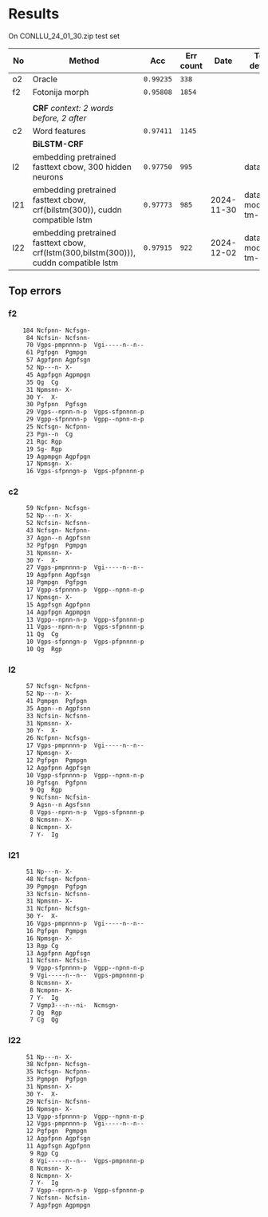 # Results

On CONLLU_24_01_30.zip test set


| No   | Method                                                                                | Acc          | Err count | Date            | Test details           |
|------|---------------------------------------------------------------------------------------|--------------|-----------|-----------------|------------------------|
| o2   | Oracle                                                                                | `0.99235`    | `338`     |
| f2   | Fotonija morph                                                                        | `0.95808`    | `1854`    |
|      |
|      | **CRF** *context: 2 words before, 2 after*                                            
| c2   | Word features                                                                         | `0.97411`    | `1145`    |
|      | **BiLSTM-CRF**                                                                        | 
| l2   | embedding pretrained fasttext cbow, 300 hidden neurons                                | `0.97750`    | `995`     |                 | data_v5.3              
| l21  | embedding pretrained fasttext cbow, crf(bilstm(300)), cuddn compatible lstm          | `0.97773`    | `985`     | 2024-11-30      | data_v6, model tm-0.6  |
| l22 | embedding pretrained fasttext cbow, crf(lstm(300,bilstm(300))), cuddn compatible lstm | `0.97915` | `922`   | 2024-12-02 | data_v72, model tm-0.7 | 


## Top errors

### f2

```txt
    184 Ncfpnn-	Ncfsgn-
     84 Ncfsin-	Ncfsnn-
     70 Vgps-pmpnnnn-p	Vgi-----n--n--
     61 Pgfpgn	Pgmpgn
     57 Agpfpnn	Agpfsgn
     52 Np---n-	X-
     45 Agpfpgn	Agpmpgn
     35 Qg	Cg
     31 Npmsnn-	X-
     30 Y-	X-
     30 Pgfpnn	Pgfsgn
     29 Vgps--npnn-n-p	Vgps-sfpnnnn-p
     29 Vgpp-sfpnnnn-p	Vgpp--npnn-n-p
     25 Ncfsgn-	Ncfpnn-
     23 Pgn--n	Cg
     21 Rgc	Rgp
     19 Sg-	Rgp
     19 Agpmpgn	Agpfpgn
     17 Npmsgn-	X-
     16 Vgps-sfpnngn-p	Vgps-pfpnnnn-p
```

### c2
```txt
     59 Ncfpnn-	Ncfsgn-
     52 Np---n-	X-
     52 Ncfsin-	Ncfsnn-
     43 Ncfsgn-	Ncfpnn-
     37 Agpn--n	Agpfsnn
     32 Pgfpgn	Pgmpgn
     31 Npmsnn-	X-
     30 Y-	X-
     27 Vgps-pmpnnnn-p	Vgi-----n--n--
     19 Agpfpnn	Agpfsgn
     18 Pgmpgn	Pgfpgn
     17 Vgpp-sfpnnnn-p	Vgpp--npnn-n-p
     17 Npmsgn-	X-
     15 Agpfsgn	Agpfpnn
     14 Agpfpgn	Agpmpgn
     13 Vgpp--npnn-n-p	Vgpp-sfpnnnn-p
     11 Vgps--npnn-n-p	Vgps-sfpnnnn-p
     11 Qg	Cg
     10 Vgps-sfpnngn-p	Vgps-pfpnnnn-p
     10 Qg	Rgp
```

### l2
```txt
     57 Ncfsgn-	Ncfpnn-
     52 Np---n-	X-
     41 Pgmpgn	Pgfpgn
     35 Agpn--n	Agpfsnn
     33 Ncfsin-	Ncfsnn-
     31 Npmsnn-	X-
     30 Y-	X-
     26 Ncfpnn-	Ncfsgn-
     17 Vgps-pmpnnnn-p	Vgi-----n--n--
     17 Npmsgn-	X-
     12 Pgfpgn	Pgmpgn
     12 Agpfpnn	Agpfsgn
     10 Vgpp-sfpnnnn-p	Vgpp--npnn-n-p
     10 Pgfsgn	Pgfpnn
      9 Qg	Rgp
      9 Ncfsnn-	Ncfsin-
      9 Agsn--n	Agsfsnn
      8 Vgps--npnn-n-p	Vgps-sfpnnnn-p
      8 Ncmsnn-	X-
      8 Ncmpnn-	X-
      7 Y-	Ig
```

### l21
```txt
     51 Np---n-	X-
     48 Ncfsgn-	Ncfpnn-
     39 Pgmpgn	Pgfpgn
     33 Ncfsin-	Ncfsnn-
     31 Npmsnn-	X-
     31 Ncfpnn-	Ncfsgn-
     30 Y-	X-
     16 Vgps-pmpnnnn-p	Vgi-----n--n--
     16 Pgfpgn	Pgmpgn
     16 Npmsgn-	X-
     13 Rgp	Cg
     13 Agpfpnn	Agpfsgn
     11 Ncfsnn-	Ncfsin-
      9 Vgpp-sfpnnnn-p	Vgpp--npnn-n-p
      9 Vgi-----n--n--	Vgps-pmpnnnn-p
      8 Ncmsnn-	X-
      8 Ncmpnn-	X-
      7 Y-	Ig
      7 Vgmp3---n--ni-	Ncmsgn-
      7 Qg	Rgp
      7 Cg	Qg
```

### l22
```txt
     51 Np---n-	X-
     38 Ncfpnn-	Ncfsgn-
     35 Ncfsgn-	Ncfpnn-
     33 Pgmpgn	Pgfpgn
     31 Npmsnn-	X-
     30 Y-	X-
     29 Ncfsin-	Ncfsnn-
     16 Npmsgn-	X-
     13 Vgpp-sfpnnnn-p	Vgpp--npnn-n-p
     12 Vgps-pmpnnnn-p	Vgi-----n--n--
     12 Pgfpgn	Pgmpgn
     12 Agpfpnn	Agpfsgn
     11 Agpfsgn	Agpfpnn
      9 Rgp	Cg
      8 Vgi-----n--n--	Vgps-pmpnnnn-p
      8 Ncmsnn-	X-
      8 Ncmpnn-	X-
      7 Y-	Ig
      7 Vgpp--npnn-n-p	Vgpp-sfpnnnn-p
      7 Ncfsnn-	Ncfsin-
      7 Agpfpgn	Agpmpgn
```